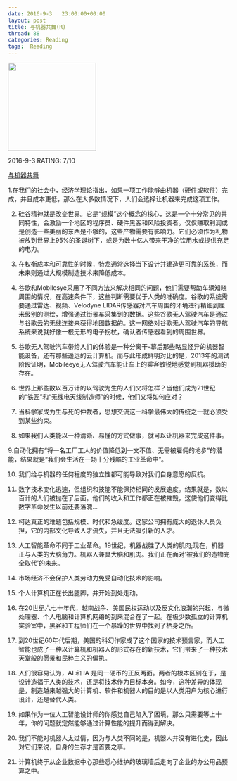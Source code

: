 ```yaml
---
date: 2016-9-3	 23:00:00+00:00
layout: post
title: 与机器共舞(R)
thread: 88
categories: Reading
tags:  Reading
---
```


<img src="https://images-cn-8.ssl-images-amazon.com/images/I/51o6%2BkpHlEL.jpg" width="200" />

2016-9-3 RATING: 7/10

[与机器共舞](https://www.amazon.cn/gp/product/B017D8YYW6/ref=oh_aui_detailpage_o00_s01?ie=UTF8&psc=1)

1.在我们的社会中，经济学理论指出，如果一项工作能够由机器（硬件或软件）完成，并且成本更低，那么在大多数情况下，人们会选择让机器来完成这项工作。

2. 硅谷精神就是改变世界。它是“规模”这个概念的核心，这是一个十分常见的共同特性，会激励一个地区的程序员、硬件黑客和风险投资者。仅仅赚取利润或是创造一些美丽的东西是不够的，这些产物需要有影响力。它们必须作为礼物被放到世界上95%的圣诞树下，或是为数十亿人带来干净的饮用水或提供充足的电力。

3. 在权衡成本和可靠性的时候，特龙通常选择当下设计并建造更可靠的系统，而未来则通过大规模制造技术来降低成本。

4. 谷歌和Mobilesye采用了不同方法来解决相同的问题，他们需要帮助车辆知晓周围的情况，在高速条件下，这些判断需要优于人类的准确度。谷歌的系统需要通过雷达、视频、Velodyne LIDAR传感器对汽车周围的环境进行精细到厘米级别的测绘，增强通过街景车采集到的数据。这些谷歌无人驾驶汽车是通过与谷歌云的无线连接来获得地图数据的。这一网络对谷歌无人驾驶汽车的导航系统来说就好像一根无形的电子拐杖，确认者传感器看到的周围世界。

5. 谷歌无人驾驶汽车带给人们的体验是一种分离干-幕后那些略显怪异的机器智能设备，还有那些遥远的云计算机。而与此形成鲜明对比的是，2013年的测试阶段证明，Mobileeye无人驾驶汽车能让车上的乘客敏锐地感觉到机器援助的存在。

6. 世界上那些数以百万计的以驾驶为生的人们又将怎样？当他们成为21世纪的“铁匠”和“无线电天线制造师”的时候，他们又将如何应对？

7. 当科学家成为生与死的仲裁者，思想交流这一科学最伟大的传统之一就必须受到某些约束。

8. 如果我们人类能以一种清晰、易懂的方式做事，就可以让机器来完成这件事。

9.自动化拥有“将一名工厂工人的价值降低到一文不值、无需被雇佣的地步”的潜能，结果就是“我们会生活在一场十分残酷的工业革命中”。

10. 我们给与机器的任何程度的独立性都可能导致对我们自身意愿的反抗。

11. 数字技术变化迅速，但组织和技能不能保持相同的发展速度。结果就是，数以百计的人们被抛在了后面。他们的收入和工作都正在被摧毁，这使他们变得比数字革命发生以前还要落魄...

12. 柯达真正的难题包括规模、时代和急缓度。这家公司拥有庞大的退休人员负担，它的内部文化导致人才流失，并且无法吸引新的人才。

13. 人工智能革命不同于工业革命。19世纪，机器战胜了人类的肌肉;现在，机器正与人类的大脑角力。机器人兼具大脑和肌肉。我们正在面对'被我们的造物完全取代'的未来。

14. 市场经济不会保护人类劳动力免受自动化技术的影响。

15. 个人计算机正在长出腿脚，并开始到处走动。

16. 在20世纪六七十年代，越南战争、美国民权运动以及反文化浪潮的兴起，与微处理器、个人电脑和计算机网络的到来混合在了一起。在极少数孤立的计算机实验室中，黑客和工程师们在一个暴躁的世界中找到了栖身之所。

17. 到20世纪60年代后期，美国的科幻作家成了这个国家的技术预言家，而人工智能也成了一种以计算机和机器人的形式存在的新技术，它们带来了一种技术天堂般的愿景和民粹主义的偏执。

18. 人们很容易认为，AI 和 IA 是同一硬币的正反两面。两者的根本区别在于，是设计造福于人类的技术，还是将技术作为目标本身。如今，这种差异的体现是，制造越来越强大的计算机、软件和机器人的目的是以人类用户为核心进行设计，还是替代人类。

19. 如果作为一位人工智能设计师的你感觉自己陷入了困境，那么只需要等上十年，你的问题就定然能够通过计算性能的提升而得到解决。

20. 我们不能对机器人太过情，因为与人类不同的是，机器人并没有进化史，因此对它们来说，自身的生存才是首要之事。

21. 计算机终于从企业数据中心那些悉心维护的玻璃墙后走向了企业的办公用品预算之中。

